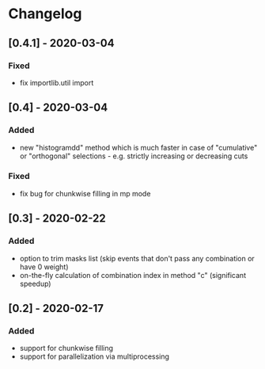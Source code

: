 # Changelog

## [0.4.1] - 2020-03-04
### Fixed
- fix importlib.util import

## [0.4] - 2020-03-04
### Added
- new "histogramdd" method which is much faster in case of "cumulative" or
  "orthogonal" selections - e.g. strictly increasing or decreasing cuts

### Fixed
- fix bug for chunkwise filling in mp mode

## [0.3] - 2020-02-22
### Added
- option to trim masks list (skip events that don't pass any combination or have 0 weight)
- on-the-fly calculation of combination index in method "c" (significant speedup)

## [0.2] - 2020-02-17
### Added
- support for chunkwise filling
- support for parallelization via multiprocessing
